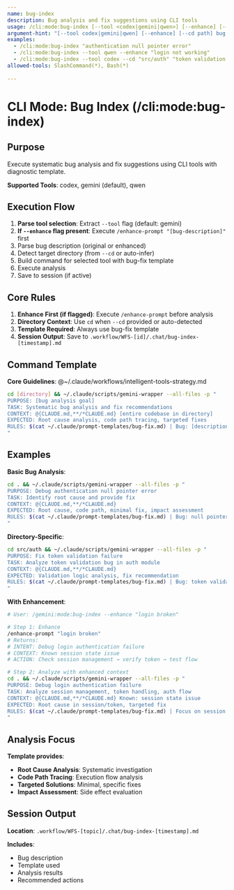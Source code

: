 ```yaml
---
name: bug-index
description: Bug analysis and fix suggestions using CLI tools
usage: /cli:mode:bug-index [--tool <codex|gemini|qwen>] [--enhance] [--cd "path"] "bug description"
argument-hint: "[--tool codex|gemini|qwen] [--enhance] [--cd path] bug description"
examples:
  - /cli:mode:bug-index "authentication null pointer error"
  - /cli:mode:bug-index --tool qwen --enhance "login not working"
  - /cli:mode:bug-index --tool codex --cd "src/auth" "token validation fails"
allowed-tools: SlashCommand(*), Bash(*)
 
---
```


# CLI Mode: Bug Index (/cli:mode:bug-index)

## Purpose

Execute systematic bug analysis and fix suggestions using CLI tools with diagnostic template.

**Supported Tools**: codex, gemini (default), qwen

## Execution Flow

1. **Parse tool selection**: Extract `--tool` flag (default: gemini)
2. **If `--enhance` flag present**: Execute `/enhance-prompt "[bug-description]"` first
3. Parse bug description (original or enhanced)
4. Detect target directory (from `--cd` or auto-infer)
5. Build command for selected tool with bug-fix template
6. Execute analysis
7. Save to session (if active)

## Core Rules

1. **Enhance First (if flagged)**: Execute `/enhance-prompt` before analysis
2. **Directory Context**: Use `cd` when `--cd` provided or auto-detected
3. **Template Required**: Always use bug-fix template
4. **Session Output**: Save to `.workflow/WFS-[id]/.chat/bug-index-[timestamp].md`

## Command Template

**Core Guidelines**: @~/.claude/workflows/intelligent-tools-strategy.md

```bash
cd [directory] && ~/.claude/scripts/gemini-wrapper --all-files -p "
PURPOSE: [bug analysis goal]
TASK: Systematic bug analysis and fix recommendations
CONTEXT: @{CLAUDE.md,**/*CLAUDE.md} [entire codebase in directory]
EXPECTED: Root cause analysis, code path tracing, targeted fixes
RULES: $(cat ~/.claude/prompt-templates/bug-fix.md) | Bug: [description]
"
```

## Examples

**Basic Bug Analysis**:
```bash
cd . && ~/.claude/scripts/gemini-wrapper --all-files -p "
PURPOSE: Debug authentication null pointer error
TASK: Identify root cause and provide fix
CONTEXT: @{CLAUDE.md,**/*CLAUDE.md}
EXPECTED: Root cause, code path, minimal fix, impact assessment
RULES: $(cat ~/.claude/prompt-templates/bug-fix.md) | Bug: null pointer in login flow
"
```

**Directory-Specific**:
```bash
cd src/auth && ~/.claude/scripts/gemini-wrapper --all-files -p "
PURPOSE: Fix token validation failure
TASK: Analyze token validation bug in auth module
CONTEXT: @{CLAUDE.md,**/*CLAUDE.md}
EXPECTED: Validation logic analysis, fix recommendation
RULES: $(cat ~/.claude/prompt-templates/bug-fix.md) | Bug: token validation fails intermittently
"
```

**With Enhancement**:
```bash
# User: /gemini:mode:bug-index --enhance "login broken"

# Step 1: Enhance
/enhance-prompt "login broken"
# Returns:
# INTENT: Debug login authentication failure
# CONTEXT: Known session state issue
# ACTION: Check session management → verify token → test flow

# Step 2: Analyze with enhanced context
cd . && ~/.claude/scripts/gemini-wrapper --all-files -p "
PURPOSE: Debug login authentication failure
TASK: Analyze session management, token handling, auth flow
CONTEXT: @{CLAUDE.md,**/*CLAUDE.md} Known: session state issue
EXPECTED: Root cause in session/token, targeted fix
RULES: $(cat ~/.claude/prompt-templates/bug-fix.md) | Focus on session management
"
```

## Analysis Focus

**Template provides**:
- **Root Cause Analysis**: Systematic investigation
- **Code Path Tracing**: Execution flow analysis
- **Targeted Solutions**: Minimal, specific fixes
- **Impact Assessment**: Side effect evaluation

## Session Output

**Location**: `.workflow/WFS-[topic]/.chat/bug-index-[timestamp].md`

**Includes**:
- Bug description
- Template used
- Analysis results
- Recommended actions